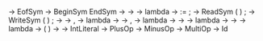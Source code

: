 <system goal>	->	<program> EofSym
<program>	->	BeginSym <stmt list> EndSym
<stmt list>	->	<statement> <statement tail>
<statement tail>	->	<stmt list>
<statement tail>	->	lambda
<statement>	->	<ident> := <expression> ;
<statement> ->	ReadSym ( <id list> ) ;
<statement>	->	WriteSym ( <expr list> ) ;
<id list>	->	<ident> <id tail>
<id tail>	->	, <id list>
<id tail>	->	lambda
<expr list>	->	<expression> <expression tail>
<expression tail>	->	, <expr list>
<expression tail>	->	lambda
<expression>	->	<factor> <factor tail>
<factor tail>   ->  <add op> <expression>
<factor tail>   -> lambda
<factor>		->  <primary> <primary tail>
<primary tail>	->	<mul op> <factor>
<primary tail>	-> lambda
<primary>	->	( <expression> )
<primary>	->	<ident>
<primary>	->	IntLiteral
<add op>	->	PlusOp
<add op>	->	MinusOp
<mul op>	->  MultiOp
<ident>		->  Id

